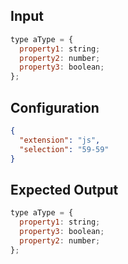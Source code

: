 
## Input
```javascript input
type aType = {
  property1: string;
  property2: number;
  property3: boolean;
};
```

## Configuration
```json configuration
{
  "extension": "js",
  "selection": "59-59"
}
```

## Expected Output
```javascript expected output
type aType = {
  property1: string;
  property3: boolean;
  property2: number;
};
```
